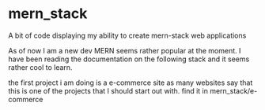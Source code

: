 # mern_stack
A bit of code displaying my ability to create mern-stack web applications

As of now I am a new dev MERN seems rather popular at the moment. I have been reading the documentation on the following stack and it seems rather cool to learn.

the first project i am doing is a e-commerce site as many websites say that this is one of the projects that I should start out with. find it in mern_stack/e-commerce
